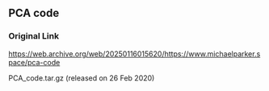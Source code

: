 ## PCA code

### Original Link

https://web.archive.org/web/20250116015620/https://www.michaelparker.space/pca-code

PCA_code.tar.gz (released on 26 Feb 2020)
